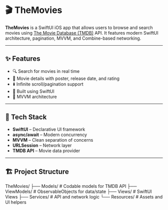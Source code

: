 # 🎬 TheMovies

**TheMovies** is a SwiftUI iOS app that allows users to browse and search movies using [The Movie Database (TMDB)](https://www.themoviedb.org/) API. It features modern SwiftUI architecture, pagination, MVVM, and Combine-based networking.

---

## ✨ Features

- 🔍 Search for movies in real time
- 📄 Movie details with poster, release date, and rating
- ⬇️ Infinite scroll/pagination support
- 📱 Built using SwiftUI
- 🧱 MVVM architecture

---

## 🔧 Tech Stack

- **SwiftUI** – Declarative UI framework
- **async/await** – Modern concurrency
- **MVVM** – Clean separation of concerns
- **URLSession** – Network layer
- **TMDB API** – Movie data provider

---

## 🏗️ Project Structure
TheMovies/
├── Models/ # Codable models for TMDB API
├── ViewModels/ # ObservableObjects for data/state
├── Views/ # SwiftUI Views
├── Services/ # API and network logic
└── Resources/ # Assets and UI helpers

